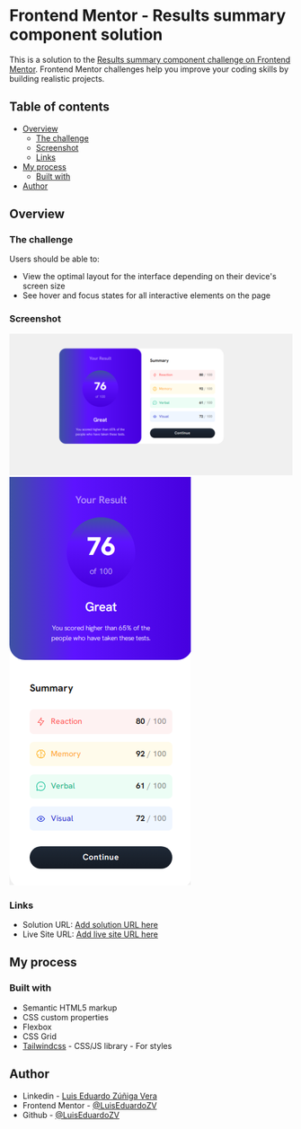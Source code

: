 # Frontend Mentor - Results summary component solution

This is a solution to the [Results summary component challenge on Frontend Mentor](https://www.frontendmentor.io/challenges/results-summary-component-CE_K6s0maV). Frontend Mentor challenges help you improve your coding skills by building realistic projects.

## Table of contents

-   [Overview](#overview)
    -   [The challenge](#the-challenge)
    -   [Screenshot](#screenshot)
    -   [Links](#links)
-   [My process](#my-process)
    -   [Built with](#built-with)
-   [Author](#author)

## Overview

### The challenge

Users should be able to:

-   View the optimal layout for the interface depending on their device's screen size
-   See hover and focus states for all interactive elements on the page

### Screenshot

![Desktop](./screenshot-desktop.PNG)
![Mobile](./screenshot-mobile.PNG)

### Links

-   Solution URL: [Add solution URL here](https://github.com/LuisEduardoZV/results-summary-component)
-   Live Site URL: [Add live site URL here](https://your-live-site-url.com)

## My process

### Built with

-   Semantic HTML5 markup
-   CSS custom properties
-   Flexbox
-   CSS Grid
-   [Tailwindcss](https://tailwindcss.com/) - CSS/JS library - For styles

## Author

-   Linkedin - [Luis Eduardo Zúñiga Vera](https://www.linkedin.com/in/luis-eduardo-z%C3%BA%C3%B1iga-vera-1034b61a8/)
-   Frontend Mentor - [@LuisEduardoZV](https://www.frontendmentor.io/profile/LuisEduardoZV)
-   Github - [@LuisEduardoZV](https://github.com/LuisEduardoZV)
